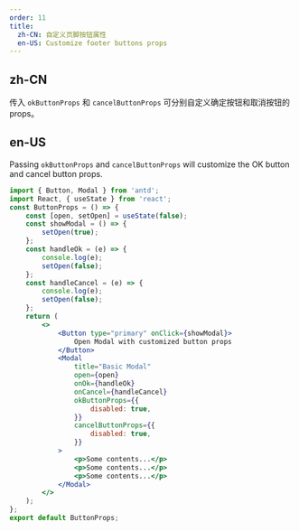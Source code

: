 ```yaml
---
order: 11
title:
  zh-CN: 自定义页脚按钮属性
  en-US: Customize footer buttons props
---
```


## zh-CN

传入 `okButtonProps` 和 `cancelButtonProps` 可分别自定义确定按钮和取消按钮的 props。

## en-US

Passing `okButtonProps` and `cancelButtonProps` will customize the OK button and cancel button props.

```jsx
import { Button, Modal } from 'antd';
import React, { useState } from 'react';
const ButtonProps = () => {
	const [open, setOpen] = useState(false);
	const showModal = () => {
		setOpen(true);
	};
	const handleOk = (e) => {
		console.log(e);
		setOpen(false);
	};
	const handleCancel = (e) => {
		console.log(e);
		setOpen(false);
	};
	return (
		<>
			<Button type="primary" onClick={showModal}>
				Open Modal with customized button props
			</Button>
			<Modal
				title="Basic Modal"
				open={open}
				onOk={handleOk}
				onCancel={handleCancel}
				okButtonProps={{
					disabled: true,
				}}
				cancelButtonProps={{
					disabled: true,
				}}
			>
				<p>Some contents...</p>
				<p>Some contents...</p>
				<p>Some contents...</p>
			</Modal>
		</>
	);
};
export default ButtonProps;
```

